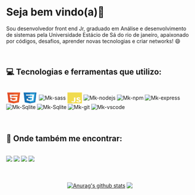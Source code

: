 # Seja bem vindo(a)🤟 

Sou desenvolvedor front end Jr, graduado em Análise e desenvolvimento de sistemas pela Universidade Estácio de Sá do rio de janeiro, apaixonado por códigos, desafios, aprender novas tecnologias e criar networks! 😄

<br>

## 💻 Tecnologias e ferramentas que utilizo:

<div style="display: inline_block"><br>
  <img align="center" alt="Mk-html" height="30" width="40" src="https://raw.githubusercontent.com/devicons/devicon/master/icons/html5/html5-original.svg">
  <img align="center" alt="Mk-css" height="30" width="40" src="https://raw.githubusercontent.com/devicons/devicon/master/icons/css3/css3-original.svg">
  <img align="center" alt="Mk-sass" height="30" width="45" src="https://cdn.jsdelivr.net/gh/devicons/devicon/icons/sass/sass-original.svg">         
  <img align="center" alt="Mk-js" height="30" width="40" src="https://raw.githubusercontent.com/devicons/devicon/master/icons/javascript/javascript-plain.svg">
  <img align="center" alt="Mk-nodejs" height="55" width="55" src="https://brandlogos.net/wp-content/uploads/2015/09/nodejs-logo-vector-download-400x400.jpg">
  <img align="center" alt="Mk-npm" height="55" width="55" src="https://cdn.jsdelivr.net/gh/devicons/devicon/icons/npm/npm-original-wordmark.svg">
  <img align="center" alt="Mk-express" height="55" width="55" src="https://cdn.jsdelivr.net/gh/devicons/devicon/icons/express/express-original-wordmark.svg">
  <img align="center" alt="Mk-Sqlite" height="55" width="55" src="https://cdn.jsdelivr.net/gh/devicons/devicon/icons/sqlite/sqlite-original-wordmark.svg">
  <img  align="center" alt="Mk-Sqlite" height="55" width="55" src="https://cdn.jsdelivr.net/gh/devicons/devicon/icons/postgresql/postgresql-original.svg" />    
  <img align="center" alt="Mk-git" height="55" width="55" src="https://files.brandlogos.net/svg/WMXi7xYVyY/Git-OYS4j0t30_brandlogos.net.svg">
  <img align="center" alt="Mk-vscode" height="30" width="40" src="https://files.brandlogos.net/svg/PjKl3aKXeF/visual-studio-code-logo-QsoXWVfe_brandlogos.net.svg">

</div>

<br>
<br>


## 🚀 Onde também me encontrar:
<br>
<div>  
    <a href="http://www.devmaycon.com.br/" target="_blank"> <img src="https://img.shields.io/badge/Portifolio-2962FF?style=for-the-badge&logo=Color=white"></a>
 <a href = "mailto:contato.devmaycon@gmail.com" target="_blank"><img src="https://img.shields.io/badge/-Gmail-%23333?style=for-the-badge&logo=gmail&logoColor=white" target="_blank"></a>
  <a href="https://www.linkedin.com/in/mayconcabral77" target="_blank"><img src="https://img.shields.io/badge/-LinkedIn-%230077B5?style=for-the-badge&logo=linkedin&logoColor=white" target="_blank"></a>   
  <a href="https://instagram.com/mayconcabral77" target="_blank"><img src="https://img.shields.io/badge/-instagram-%23E4405F?style=for-the-badge&logo=instagram&logoColor=white" target="_blank"></a>

  </div>

<br>
<br>
<br>



<div align="center">
  <a href="https://github.com/mayconcabral077/github-readme-stats" target="_blank"><img align="center" src="https://github-readme-stats.vercel.app/api?username=mayconcabral077&show_icons=true&include_all_commits=true&theme=buefy&hide_border=true" alt="Anurag's github stats" /></a>  
  <a href="https://github.com/mayconcabral077/github-readme-stats" target="_blank"><img align="center" src="https://github-readme-stats.vercel.app/api/top-langs/?username=MayconCabral077&layout=compact&theme=buefy&hide_border=true"/></a>
</div>

